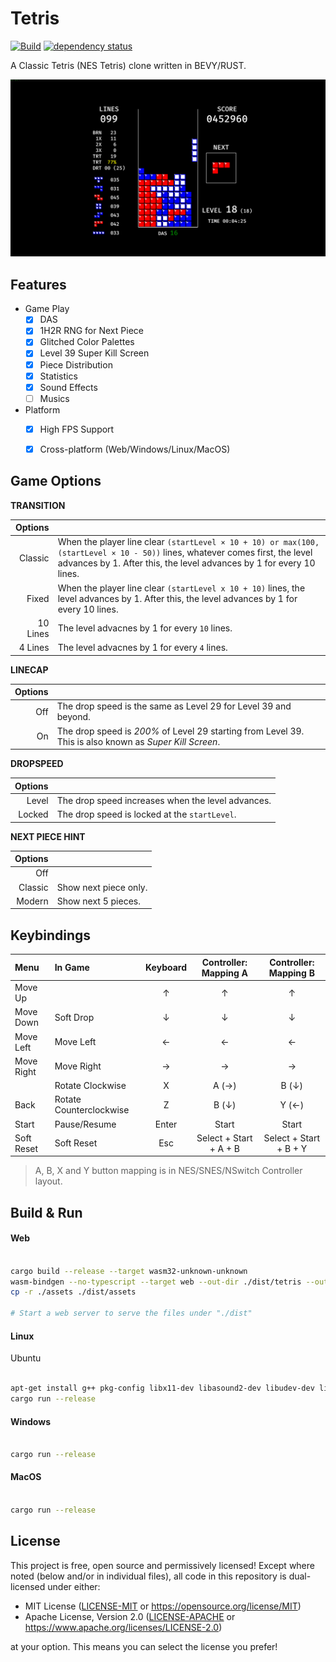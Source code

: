 # Tetris

[![Build](https://github.com/Ramirisu/tetris/actions/workflows/build.yml/badge.svg)](https://github.com/Ramirisu/tetris/actions/workflows/build.yml)
[![dependency status](https://deps.rs/repo/github/Ramirisu/tetris/status.svg)](https://deps.rs/repo/github/Ramirisu/tetris)

A Classic Tetris (NES Tetris) clone written in BEVY/RUST.

![gameplay](https://github.com/Ramirisu/tetris/blob/main/docs/gameplay.png)

## Features

- Game Play
  - [x] DAS
  - [x] 1H2R RNG for Next Piece
  - [X] Glitched Color Palettes
  - [x] Level 39 Super Kill Screen
  - [x] Piece Distribution
  - [x] Statistics
  - [x] Sound Effects
  - [ ] Musics

- Platform
  - [x] High FPS Support
  - [x] Cross-platform (Web/Windows/Linux/MacOS)


## Game Options

**TRANSITION**

|  Options |                                                                                                                                                                                                       |
| -------: | :---------------------------------------------------------------------------------------------------------------------------------------------------------------------------------------------------- |
|  Classic | When the player line clear `(startLevel × 10 + 10) or max(100, (startLevel × 10 - 50))` lines, whatever comes first, the level advances by 1. After this, the level advances by 1 for every 10 lines. |
|    Fixed | When the player line clear `(startLevel x 10 + 10)` lines, the level advances by 1. After this, the level advances by 1 for every 10 lines.                                                           |
| 10 Lines | The level advacnes by 1 for every `10` lines.                                                                                                                                                         |
|  4 Lines | The level advacnes by 1 for every `4` lines.                                                                                                                                                          |

**LINECAP**

| Options |                                                                                                         |
| ------: | :------------------------------------------------------------------------------------------------------ |
|     Off | The drop speed is the same as Level 29 for Level 39 and beyond.                                         |
|      On | The drop speed is *200%* of Level 29 starting from Level 39. This is also known as *Super Kill Screen*. |

**DROPSPEED**

| Options |                                                   |
| ------: | :------------------------------------------------ |
|   Level | The drop speed increases when the level advances. |
|  Locked | The drop speed is locked at the `startLevel`.     |

**NEXT PIECE HINT**

| Options |                       |
| ------: | :-------------------- |
|     Off |                       |
| Classic | Show next piece only. |
|  Modern | Show next 5 pieces.   |


## Keybindings

| Menu       | In Game                 | Keyboard | Controller: Mapping A  | Controller: Mapping B  |
| :--------- | :---------------------- | :------: | :--------------------: | :--------------------: |
| Move Up    |                         |    ↑     |           ↑            |           ↑            |
| Move Down  | Soft Drop               |    ↓     |           ↓            |           ↓            |
| Move Left  | Move Left               |    ←     |           ←            |           ←            |
| Move Right | Move Right              |    →     |           →            |           →            |
|            | Rotate Clockwise        |    X     |         A (→)          |         B (↓)          |
| Back       | Rotate Counterclockwise |    Z     |         B (↓)          |         Y (←)          |
| Start      | Pause/Resume            |  Enter   |         Start          |         Start          |
| Soft Reset | Soft Reset              |   Esc    | Select + Start + A + B | Select + Start + B + Y |

> A, B, X and Y button mapping is in NES/SNES/NSwitch Controller layout.

## Build & Run

#### Web

```sh

cargo build --release --target wasm32-unknown-unknown
wasm-bindgen --no-typescript --target web --out-dir ./dist/tetris --out-name "tetris" ./target/wasm32-unknown-unknown/release/tetris.wasm
cp -r ./assets ./dist/assets

# Start a web server to serve the files under "./dist"

```

#### Linux

Ubuntu

```sh

apt-get install g++ pkg-config libx11-dev libasound2-dev libudev-dev libxkbcommon-x11-0
cargo run --release

```

#### Windows

```sh

cargo run --release

```

#### MacOS

```sh

cargo run --release

```

## License

This project is free, open source and permissively licensed! Except where noted (below and/or in individual files), all code in this repository is dual-licensed under either:

- MIT License ([LICENSE-MIT](https://github.com/Ramirisu/tetris/blob/main/LICENSE-MIT) or https://opensource.org/license/MIT)
- Apache License, Version 2.0 ([LICENSE-APACHE](https://github.com/Ramirisu/tetris/blob/main/LICENSE-APACHE) or https://www.apache.org/licenses/LICENSE-2.0)

at your option. This means you can select the license you prefer!
